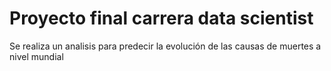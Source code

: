 # Proyecto final carrera data scientist
Se realiza un analisis para predecir la evolución de las causas de muertes a nivel mundial

